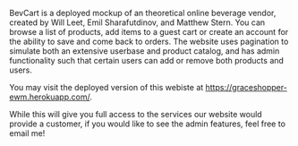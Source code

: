 BevCart is a deployed mockup of an theoretical online beverage vendor, created by Will Leet, Emil Sharafutdinov, and Matthew Stern. You can browse a list of products, add items to a guest cart or create an account for the ability to save and come back to orders. The website uses pagination to simulate both an extensive userbase and product catalog, and has admin functionality such that certain users can add or remove both products and users. 

You may visit the deployed version of this webiste at https://graceshopper-ewm.herokuapp.com/. 

While this will give you full access to the services our website would provide a customer, if you would like to see the admin features, feel free to email me!
